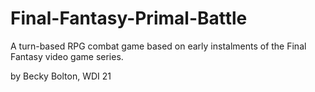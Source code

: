 # Final-Fantasy-Primal-Battle
A turn-based RPG combat game based on early instalments of the Final Fantasy video game series.

by Becky Bolton, WDI 21